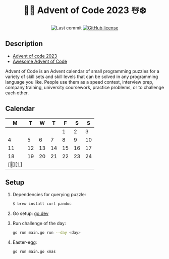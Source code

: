 <div align="center">

# 🎅🎄 Advent of Code 2023 ☃️❄️

![Last commit](https://img.shields.io/github/last-commit/lento234/advent-of-code-2023)
[![GitHub license](https://img.shields.io/github/license/lento234/advent-of-code-2023?color=blue)](https://github.com/lento234/advent-of-code-2023/blob/main/LICENSE)

</div>

## Description

- [Advent of code 2023](https://adventofcode.com/2023/)
- [Awesome Advent of Code](https://github.com/Bogdanp/awesome-advent-of-code)

Advent of Code is an Advent calendar of small programming puzzles for a variety
of skill sets and skill levels that can be solved in any programming language
you like. People use them as a speed contest, interview prep, company training,
university coursework, practice problems, or to challenge each other.

## Calendar

| M           | T   | W   | T   | F   | **S** | **S** |
|-------------|-----|-----|-----|-----|-------|-------|
|             |     |     |     | 1   | 2     | 3     |
| 4           | 5   | 6   | 7   | 8   | 9     | 10    |
| 11          | 12  | 13  | 14  | 15  | 16    | 17    |
| 18          | 19  | 20  | 21  | 22  | 23    | 24    |
| \[🎁\]\[1\] |     |     |     |     |       |       |

## Setup

1. Dependencies for querying puzzle:

    ```bash
    $ brew install curl pandoc
    ```

2. Go setup: [go.dev](https://go.dev/dl/) 

3. Run challenge of the day:

    ```bash
    go run main.go run --day <day>
    ```

4. Easter-egg:

    ```bash
    go run main.go xmas
    ```

[1]: https://youtu.be/mkF7xLtNzPc?si=jQ7NB9oxtYNauYwd&t=27
